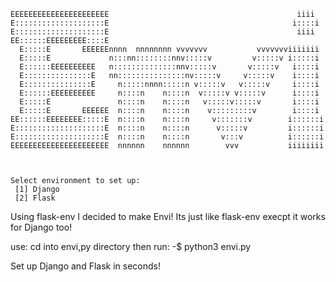 ```                                                                  
EEEEEEEEEEEEEEEEEEEEEE                                          iiii  
E::::::::::::::::::::E                                         i::::i 
E::::::::::::::::::::E                                          iiii  
EE::::::EEEEEEEEE::::E                                                
  E:::::E       EEEEEEnnnn  nnnnnnnn vvvvvvv           vvvvvvviiiiiii 
  E:::::E             n:::nn::::::::nnv:::::v         v:::::v i:::::i 
  E::::::EEEEEEEEEE   n::::::::::::::nnv:::::v       v:::::v   i::::i 
  E:::::::::::::::E   nn:::::::::::::::nv:::::v     v:::::v    i::::i 
  E:::::::::::::::E     n:::::nnnn:::::n v:::::v   v:::::v     i::::i 
  E::::::EEEEEEEEEE     n::::n    n::::n  v:::::v v:::::v      i::::i 
  E:::::E               n::::n    n::::n   v:::::v:::::v       i::::i 
  E:::::E       EEEEEE  n::::n    n::::n    v:::::::::v        i::::i 
EE::::::EEEEEEEE:::::E  n::::n    n::::n     v:::::::v        i::::::i
E::::::::::::::::::::E  n::::n    n::::n      v:::::v         i::::::i
E::::::::::::::::::::E  n::::n    n::::n       v:::v          i::::::i
EEEEEEEEEEEEEEEEEEEEEE  nnnnnn    nnnnnn        vvv           iiiiiiii
                                                                      
                                                                    

Select environment to set up: 
 [1] Django 
 [2] Flask

```


Using flask-env I decided to make Envi! Its just like flask-env execpt it works for Django too!

use:
cd into envi,py directory then run:
-$ python3 envi.py 

Set up Django and Flask in seconds!
